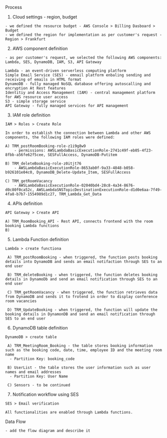 Process

  1) Cloud settings - region, budget

    - we defined the resource budget - AWS Console > Billing Dasboard > Budget
    - we defined the region for implementation as per customer's request - Region > Frankfurt

  2) AWS component definition
  
    - as per customer's request, we selected the following AWS components: Lambda, SES, DynamoDB, IAM, S3, API Gateway

    Lambda - an event-driven serverless computing platform
    Simple Email Service (SES) - emnail platform enbaling sending and receiving of emails in HTML format
    DynamoDB - fully managed NoSQL database offering autoscalling and encryption At Rest features
    Identitiy and Access Management (IAM) - central management platform for AWS resource user access
    S3 - simple storage service
    API Gateway - fully managed services for API management 

  3) IAM role definition

    IAM > Roles > Create Role

    In order to establish the connection between Lambda and other AWS components, the following IAM roles were defined:

    A) TRM_postRoomBooking-role-z1i9g8w9
        - permissions: AWSLambdaBasicExecutionRole-2741c49f-eb05-4f23-8fbb-a56fe62f5cee, SESFullAccess, DynamoDB-Putitem
        
    B) TRM_deleteBooking-role-z0itjt76
        - AWSLambdaBasicExecutionRole-8653ab0f-9a33-4848-b058-b926101e04c0, DynamoDB_Delete-Update_Item, SESFullAccess
        
    C) TRM_getRoomVacancy
        - AWSLambdaBasicExecutionRole-02040bd4-28c8-4a34-8676-d0c80f0ca52c, AWSLambdaSNSTopicDestinationExecutionRole-d1d0e6aa-7f49-4fa8-b7b7-1554989d1c27, TRM_Lambda_Get_Data

   4) APIs definition

    API Gateway > Create API

    A) TRM_RoomBooking_API - Rest API, connects frontend with the room booking Lambda functions
    B)
  
   5) Lambda Function definition

    Lambda > create functiona

     A) TRM_postRoomBooking - when triggered, the function posts booking details into DynamoDB and sends an email notifaction through SES to an end user

     B) TRM_deleteBooking - when triggered, the function deletes booking details in DynamoDb and send an email notification through SES to an end user

     C) TRM_getRoomVacancy - when triggered, the function retrieves data from DynamoDB and sends it to frotend in order to display conference room vacancies
   
     D) TRM_UpdateBooking - when triggered, the function will update the booking details in DynamonDB and send an email notification through SES to an end user

  6) DynamoDB table definition

    DynamoDB > create table

     A) TRM_MeetingRoom_Booking - the table stores booking information such as the booking code, date, time, employee ID and the meeting room name
      - Partition Key: booking_code

     B) UserList - the table stores the user information such as user names and email addresses
      - Partition Key: User Name
    
     C) Sensors - to be continued


  7) Notification workflow using SES
  
    SES > Email verification

    All functionalities are enabled through Lambda functions.
 
 
Data Flow

    - add the flow diagram and describe it
